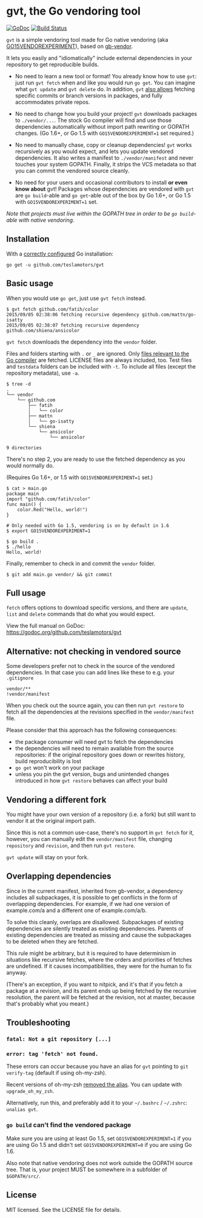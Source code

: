 # gvt, the Go vendoring tool
[![GoDoc](https://godoc.org/github.com/teslamotors/gvt?status.svg)](https://godoc.org/github.com/teslamotors/gvt)
[![Build Status](https://travis-ci.org/teslamotors/gvt.svg?branch=master)](https://travis-ci.org/teslamotors/gvt)

`gvt` is a simple vendoring tool made for Go native vendoring (aka
[GO15VENDOREXPERIMENT](https://docs.google.com/document/d/1Bz5-UB7g2uPBdOx-rw5t9MxJwkfpx90cqG9AFL0JAYo/edit)),
based on [gb-vendor](https://github.com/constabulary/gb).

It lets you easily and "idiomatically" include external dependencies in your repository to get
reproducible builds.

  * No need to learn a new tool or format!
    You already know how to use `gvt`: just run `gvt fetch` when and like you would run `go get`.
    You can imagine what `gvt update` and `gvt delete` do. In addition, `gvt` [also allows](https://godoc.org/github.com/teslamotors/gvt#hdr-Fetch_a_remote_dependency)
    fetching specific commits or branch versions in packages, and fully accommodates private repos.

  * No need to change how you build your project!
    `gvt` downloads packages to `./vendor/...`. The stock Go compiler will find and use those
    dependencies automatically without import path rewriting or GOPATH changes.
    (Go 1.6+, or Go 1.5 with `GO15VENDOREXPERIMENT=1` set required.)

  * No need to manually chase, copy or cleanup dependencies!
    `gvt` works recursively as you would expect, and lets you update vendored dependencies. It also
    writes a manifest to `./vendor/manifest` and never touches your system GOPATH. Finally, it
    strips the VCS metadata so that you can commit the vendored source cleanly.

  * No need for your users and occasional contributors to install **or even know about** gvt!
    Packages whose dependencies are vendored with `gvt` are `go build`-able and `go get`-able out of
    the box by Go 1.6+, or Go 1.5 with `GO15VENDOREXPERIMENT=1` set.

*Note that projects must live within the GOPATH tree in order to be `go build`-able with native vendoring.*

## Installation

With a [correctly configured](https://golang.org/doc/code.html#GOPATH) Go installation:

```
go get -u github.com/teslamotors/gvt
```

## Basic usage

When you would use `go get`, just use `gvt fetch` instead.

```
$ gvt fetch github.com/fatih/color
2015/09/05 02:38:06 fetching recursive dependency github.com/mattn/go-isatty
2015/09/05 02:38:07 fetching recursive dependency github.com/shiena/ansicolor
```

`gvt fetch` downloads the dependency into the `vendor` folder.

Files and folders starting with `.` or `_` are ignored. Only [files relevant to the Go compiler](https://golang.org/cmd/go/#hdr-File_types) are fetched. LICENSE files are always included, too.
Test files and `testdata` folders can be included with `-t`. To include all files (except the repository metadata), use `-a`.

```
$ tree -d
.
└── vendor
    └── github.com
        ├── fatih
        │   └── color
        ├── mattn
        │   └── go-isatty
        └── shiena
            └── ansicolor
                └── ansicolor

9 directories
```

There's no step 2, you are ready to use the fetched dependency as you would normally do.

(Requires Go 1.6+, or 1.5 with `GO15VENDOREXPERIMENT=1` set.)

```
$ cat > main.go
package main
import "github.com/fatih/color"
func main() {
    color.Red("Hello, world!")
}

# Only needed with Go 1.5, vendoring is on by default in 1.6
$ export GO15VENDOREXPERIMENT=1

$ go build .
$ ./hello
Hello, world!
```

Finally, remember to check in and commit the `vendor` folder.

```
$ git add main.go vendor/ && git commit
```

## Full usage

`fetch` offers options to download specific versions, and there are `update`, `list` and `delete` commands that do what you would expect.

View the full manual on GoDoc: https://godoc.org/github.com/teslamotors/gvt

## Alternative: not checking in vendored source

Some developers prefer not to check in the source of the vendored dependencies. In that case you can
add lines like these to e.g. your `.gitignore`

    vendor/**
    !vendor/manifest

When you check out the source again, you can then run `gvt restore` to fetch all the dependencies at
the revisions specified in the `vendor/manifest` file.

Please consider that this approach has the following consequences:

  * the package consumer will need gvt to fetch the dependencies
  * the dependencies will need to remain available from the source repositories: if the original
    repository goes down or rewrites history, build reproducibility is lost
  * `go get` won't work on your package
  * unless you pin the gvt version, bugs and unintended changes introduced in how `gvt restore`
    behaves can affect your build

## Vendoring a different fork

You might have your own version of a repository (i.e. a fork) but still want to
vendor it at the original import path.

Since this is not a common use-case, there's no support in `gvt fetch` for it,
however, you can manually edit the `vendor/manifest` file, changing `repository`
and `revision`, and then run `gvt restore`.

`gvt update` will stay on your fork.

## Overlapping dependencies

Since in the current manifest, inherited from gb-vendor, a dependency includes
all subpackages, it is possible to get conflicts in the form of overlapping dependencies.
For example, if we had one version of example.com/a and a different one of example.com/a/b.

To solve this cleanly, overlaps are disallowed. Subpackages of existing dependencies are
silently treated as existing dependencies. Parents of existing dependencies are treated
as missing and cause the subpackages to be deleted when they are fetched.

This rule might be arbitrary, but it is required to have determinism in situations like
recursive fetches, where the orders and priorities of fetches are undefined.
If it causes incompatibilities, they were for the human to fix anyway.

(There's an exception, if you want to nitpick, and it's that if you fetch a package at a revision,
and its parent ends up being fetched by the recursive resolution, the parent will be fetched at
the revision, not at master, because that's probably what you meant.)

## Troubleshooting

### `fatal: Not a git repository [...]`
### `error: tag 'fetch' not found.`

These errors can occur because you have an alias for `gvt` pointing to `git verify-tag`
(default if using oh-my-zsh).

Recent versions of oh-my-zsh [removed the alias](https://github.com/robbyrussell/oh-my-zsh/pull/4841). You can update with `upgrade_oh_my_zsh`.

Alternatively, run this, and preferably add it to your `~/.bashrc` / `~/.zshrc`: `unalias gvt`.

### `go build` can't find the vendored package

Make sure you are using at least Go 1.5, set `GO15VENDOREXPERIMENT=1` if you
are using Go 1.5 and didn't set `GO15VENDOREXPERIMENT=0` if you are using Go 1.6.

Also note that native vendoring does not work outside the GOPATH source tree.
That is, your project MUST be somewhere in a subfolder of `$GOPATH/src/`.

## License

MIT licensed. See the LICENSE file for details.
